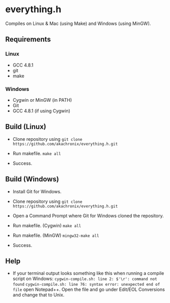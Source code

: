 # everything.h
Compiles on Linux & Mac (using Make) and Windows (using MinGW).

## Requirements
### Linux
- GCC 4.8.1
- git
- make

### Windows
- Cygwin or MinGW (in PATH)
- Git
- GCC 4.8.1 (if using Cygwin)

## Build (Linux)
- Clone repository using
```git clone https://github.com/akachronix/everything.h.git```

- Run makefile.
```make all```

- Success.

## Build (Windows)
- Install Git for Windows.

- Clone repository using
```git clone https://github.com/akachronix/everything.h.git```

- Open a Command Prompt where Git for Windows cloned the repository.

- Run makefile. (Cygwin)
```make all```

- Run makefile. (MinGW)
```mingw32-make all```

- Success.

## Help
- If your terminal output looks something like this when running a compile script on Windows:
```cygwin-compile.sh: line 2: $'\r': command not found```
```cygwin-compile.sh: line 76: syntax error: unexpected end of file```
open Notepad++. Open the file and go under Edit/EOL Conversions and change that to Unix.

